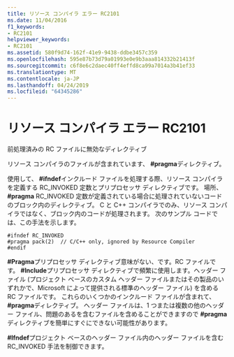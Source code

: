 ```yaml
---
title: リソース コンパイラ エラー RC2101
ms.date: 11/04/2016
f1_keywords:
- RC2101
helpviewer_keywords:
- RC2101
ms.assetid: 580f9d74-162f-41e9-9438-ddbe3457c359
ms.openlocfilehash: 595e87b73d79a01993e0e9b3aaa814332b21413f
ms.sourcegitcommit: c6f8e6c2daec40ff4effd8ca99a7014a3b41ef33
ms.translationtype: MT
ms.contentlocale: ja-JP
ms.lasthandoff: 04/24/2019
ms.locfileid: "64345286"
---
```

# <a name="resource-compiler-error-rc2101"></a>リソース コンパイラ エラー RC2101

前処理済みの RC ファイルに無効なディレクティブ

リソース コンパイラのファイルが含まれています、 **#pragma**ディレクティブ。

使用して、 **#ifndef**インクルード ファイルを処理する際、リソース コンパイラを定義する RC_INVOKED 定数とプリプロセッサ ディレクティブです。 場所、 **#pragma** RC_INVOKED 定数が定義されている場合に処理されていないコードのブロック内のディレクティブ。 C と C++ コンパイラでのみ、リソース コンパイラではなく、ブロック内のコードが処理されます。 次のサンプル コードでは、この手法を示します。

```
#ifndef RC_INVOKED
#pragma pack(2)  // C/C++ only, ignored by Resource Compiler
#endif
```

**#Pragma**プリプロセッサ ディレクティブ意味がない、です。RC ファイルです。 **#Include**プリプロセッサ ディレクティブで頻繁に使用します。ヘッダー ファイル (プロジェクト ベースのカスタム ヘッダー ファイルまたはその製品のいずれかで、Microsoft によって提供される標準のヘッダー ファイル) を含める RC ファイルです。 これらのいくつかのインクルード ファイルが含まれて、 **#pragma**ディレクティブ。 ヘッダー ファイルは、1 つまたは複数の他のヘッダー ファイル、問題のあるを含むファイルを含めることができますので **#pragma**ディレクティブを簡単にすぐにできない可能性があります。

**#Ifndef**プロジェクト ベースのヘッダー ファイル内のヘッダー ファイルを含む RC_INVOKED 手法を制御できます。